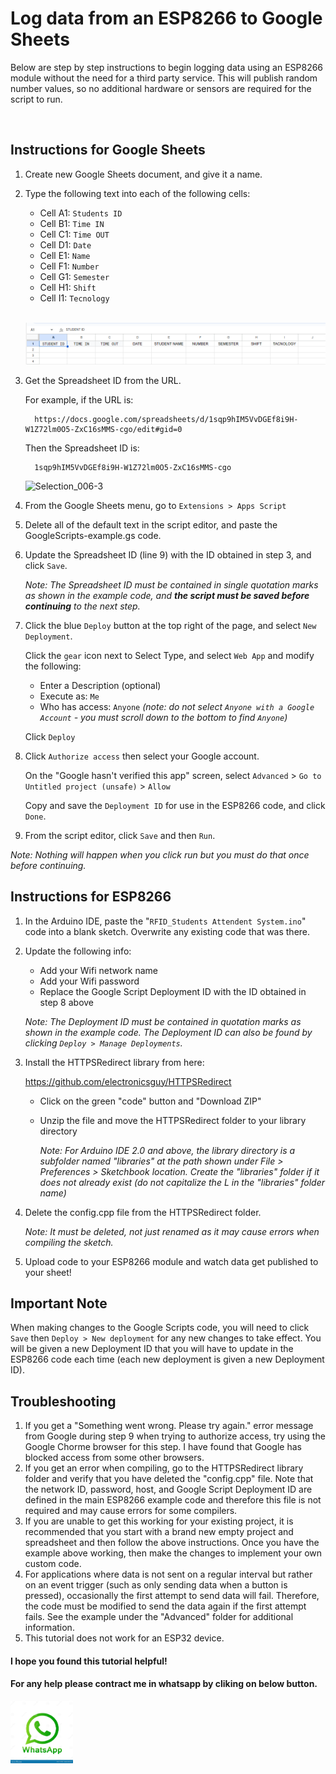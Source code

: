 # Log data from an ESP8266 to Google Sheets

Below are step by step instructions to begin logging data using an ESP8266 module without the need for a third party service. This will publish random number values, so no additional hardware or sensors are required for the script to run. 

<br>

## Instructions for Google Sheets

1. Create new Google Sheets document, and give it a name.

2. Type the following text into each of the following cells:

   - Cell A1: `Students ID`
   - Cell B1: `Time IN`
   - Cell C1: `Time OUT`
   - Cell D1: `Date`
   - Cell E1: `Name`
   - Cell F1: `Number`
   - Cell G1: `Semester`
   - Cell H1: `Shift`
   - Cell I1: `Tecnology`
   <br>

   ![Selection_00](https://raw.githubusercontent.com/amdyasin47/A-ll-files-And-Photos/main/Google-Sheet-Ready.png)

   
3. Get the Spreadsheet ID from the URL.

      For example, if the URL is:
   
         https://docs.google.com/spreadsheets/d/1sqp9hIM5VvDGEf8i9H-W1Z72lm0O5-ZxC16sMMS-cgo/edit#gid=0

      Then the Spreadsheet ID is:
   
         1sqp9hIM5VvDGEf8i9H-W1Z72lm0O5-ZxC16sMMS-cgo
      
      ![Selection_006-3](https://user-images.githubusercontent.com/44729718/115287377-d1bad680-a115-11eb-8730-4c6ae00184a7.png)


4. From the Google Sheets menu, go to `Extensions > Apps Script`

5. Delete all of the default text in the script editor, and paste the GoogleScripts-example.gs code.

6. Update the Spreadsheet ID (line 9) with the ID obtained in step 3, and click `Save`.

   *Note:  The Spreadsheet ID must be contained in single quotation marks as shown in the example code, and **the script must be saved before continuing** to the next step.*
   
8. Click the blue `Deploy` button at the top right of the page, and select `New Deployment`. 
 
   Click the `gear` icon next to Select Type, and select  `Web App` and modify the following:

   - Enter a Description (optional)
   - Execute as: `Me`
   - Who has access: `Anyone` *(note: do not select `Anyone with a Google Account` - you must scroll down to the bottom to find `Anyone`)*
   
   Click `Deploy` 
   
9. Click `Authorize access` then select your Google account.
   
   On the "Google hasn't verified this app" screen, select `Advanced` > `Go to Untitled project (unsafe)` > `Allow`

   Copy and save the `Deployment ID` for use in the ESP8266 code, and click `Done`.

10. From the script editor, click `Save` and then `Run`. 

   *Note:  Nothing will happen when you click run but you must do that once before continuing.*
 


   

## Instructions for ESP8266

1. In the Arduino IDE, paste the "`RFID_Students Attendent System.ino`" code into a blank sketch. Overwrite any existing code that was there.

2. Update the following info:

    - Add your Wifi network name
    - Add your Wifi password
    - Replace the Google Script Deployment ID with the ID obtained in step 8 above
    
    *Note:  The Deployment ID must be contained in quotation marks as shown in the example code. The Deployment ID can also be found by clicking `Deploy > Manage Deployments`.*

3. Install the HTTPSRedirect library from here:

    https://github.com/electronicsguy/HTTPSRedirect

    - Click on the green "code" button and "Download ZIP"
    - Unzip the file and move the HTTPSRedirect folder to your library directory
      
      *Note: For Arduino IDE 2.0 and above, the library directory is a subfolder named "libraries" at the path shown under File > Preferences > Sketchbook location. Create the "libraries" folder if it does not already exist (do not capitalize the L in the "libraries" folder name)*
    
4. Delete the config.cpp file from the HTTPSRedirect folder.

   *Note: It must be deleted, not just renamed as it may cause errors when compiling the sketch.*

5. Upload code to your ESP8266 module and watch data get published to your sheet!

     
## Important Note

When making changes to the Google Scripts code, you will need to click `Save` then `Deploy > New deployment` for any new changes to take effect. You will be given a new Deployment ID that you will have to update in the ESP8266 code each time (each new deployment is given a new Deployment ID).



## Troubleshooting

1. If you get a "Something went wrong. Please try again." error message from Google during step 9 when trying to authorize access, try using the Google Chorme browser for this step. I have found that Google has blocked access from some other browsers.
2. If you get an error when compiling, go to the HTTPSRedirect library folder and verify that you have deleted the "config.cpp" file. Note that the network ID, password, host, and Google Script Deployment ID are defined in the main ESP8266 example code and therefore this file is not required and may cause errors for some compilers. 
3. If you are unable to get this working for your existing project, it is recommended that you start with a brand new empty project and spreadsheet and then follow the above instructions. Once you have the example above working, then make the changes to implement your own custom code.
4. For applications where data is not sent on a regular interval but rather on an event trigger (such as only sending data when a button is pressed), occasionally the first attempt to send data will fail. Therefore, the code must be modified to send the data again if the first attempt fails. See the example under the "Advanced" folder for additional information.
5. This tutorial does not work for an ESP32 device.


#### I hope you found this tutorial helpful!
#### For any help please contract me in whatsapp by cliking on below button.

<a href="https://wa.link/hyi26t" target="_blank"><img src="https://raw.githubusercontent.com/amdyasin47/A-ll-files-And-Photos/main/whatsapp-icon-logo-element-sign-green.jpg" alt="For Help Call Me" style="height: 100px !important;width: 100px !important;" ></a>
